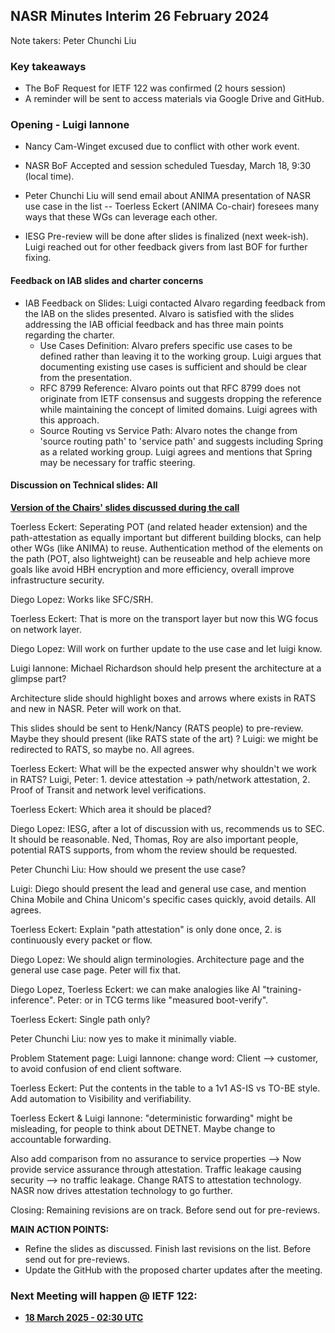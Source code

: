 ## NASR Minutes Interim 26 February 2024

Note takers: Peter Chunchi Liu

### Key takeaways

- The BoF Request for IETF 122 was confirmed (2 hours session)
- A reminder will be sent to access materials via Google Drive and GitHub.


### Opening - Luigi Iannone 

- Nancy Cam-Winget excused due to conflict with other work event.

- NASR BoF Accepted and session scheduled Tuesday, March 18, 9:30 (local time). 

- Peter Chunchi Liu will send email about ANIMA presentation of NASR use case in the list -- Toerless Eckert (ANIMA Co-chair) foresees  many ways that these WGs can leverage each other. 

- IESG Pre-review will be done after slides is finalized (next week-ish). Luigi reached out for other feedback givers from last BOF for further fixing. 

#### Feedback on IAB slides and charter concerns

- IAB Feedback on Slides: Luigi contacted Alvaro regarding feedback from the IAB on the slides presented. Alvaro is satisfied with the slides addressing the IAB official feedback and has three main points regarding the charter.
    - Use Cases Definition: Alvaro prefers specific use cases to be defined rather than leaving it to the working group. Luigi argues that documenting existing use cases is sufficient and should be clear from the presentation.
    - RFC 8799 Reference: Alvaro points out that RFC 8799 does not originate from IETF consensus and suggests dropping the reference while maintaining the concept of limited domains. Luigi agrees with this approach.
    - Source Routing vs Service Path: Alvaro notes the change from 'source routing path' to 'service path' and suggests including Spring as a related working group. Luigi agrees and mentions that Spring may be necessary for traffic steering.


#### Discussion on Technical slides: All

**[Version of the Chairs' slides discussed during the call](.)**

Toerless Eckert: Seperating POT (and related header extension) and the path-attestation as equally important but different building blocks, can help other WGs (like ANIMA) to reuse. Authentication method of the elements on the path (POT, also lightweight) can be reuseable and help achieve more goals like avoid HBH encryption and more efficiency, overall improve infrastructure security.

Diego Lopez: Works like SFC/SRH. 

Toerless Eckert: That is more on the transport layer but now this WG focus on network layer.

Diego Lopez: Will work on further update to the use case and let luigi know.

Luigi Iannone: Michael Richardson should help present the architecture at a glimpse part?

Architecture slide should highlight boxes and arrows where exists in RATS and new in NASR. Peter will work on that.

This slides should be sent to Henk/Nancy (RATS people) to pre-review. Maybe they should present (like RATS state of the art) ?  Luigi: we might be redirected to RATS, so maybe no. All agrees.

Toerless Eckert: What will be the expected answer why shouldn't we work in RATS?
Luigi, Peter: 1. device attestation -> path/network attestation, 2. Proof of Transit and network level verifications.

Toerless Eckert: Which area it should be placed? 

Diego Lopez: IESG, after a lot of discussion with us, recommends us to SEC. It should be reasonable. Ned, Thomas, Roy are also important people, potential RATS supports, from whom the review should be requested. 

Peter Chunchi Liu: How should we present the use case? 

Luigi: Diego should present the lead and general use case, and mention China Mobile and China Unicom's specific cases quickly, avoid details. All agrees. 

Toerless Eckert: Explain "path attestation" is only done once, 2. is continuously every packet or flow. 

Diego Lopez: We should align terminologies. Architecture page and the general use case page. Peter will fix that. 

Diego Lopez, Toerless Eckert: we can make analogies like AI "training-inference". Peter: or in TCG terms like "measured boot-verify".

Toerless Eckert: Single path only? 

Peter Chunchi Liu: now yes to make it minimally viable. 

Problem Statement page: 
Luigi Iannone: change word:  Client --> customer, to avoid confusion of end client software.

Toerless Eckert: Put the contents in the table to a 1v1 AS-IS vs TO-BE style. Add automation to Visibility and verifiability.

Toerless Eckert & Luigi Iannone: "deterministic forwarding" might be misleading, for people to think about DETNET. Maybe change to accountable forwarding. 

Also add comparison from no assurance to service properties -->  Now provide service assurance through attestation. Traffic leakage causing security --> no traffic leakage. Change RATS to attestation technology.  NASR now drives attestation technology to go further. 

Closing: Remaining revisions are on track.  Before send out for pre-reviews.



**MAIN ACTION POINTS:**

- Refine the slides as discussed. Finish last revisions on the list. Before send out for pre-reviews.
- Update the GitHub with the proposed charter updates after the meeting.



### Next Meeting will happen @ IETF 122:

- **[18 March 2025 - 02:30 UTC](https://www.worldtimebuddy.com/?qm=1&lid=1850147,1816670,1609350,2988507,100,5128581,5391959&h=100&date=2025-3-18&sln=2.5-4.5&hf=1)**
